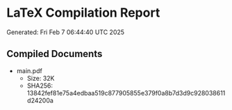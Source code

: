 # LaTeX Compilation Report
Generated: Fri Feb  7 06:44:40 UTC 2025
## Compiled Documents
- main.pdf
  - Size: 32K
  - SHA256: 13842fef81e75a4edbaa519c877905855e379f0a8b7d3d9c928038611d24200a

